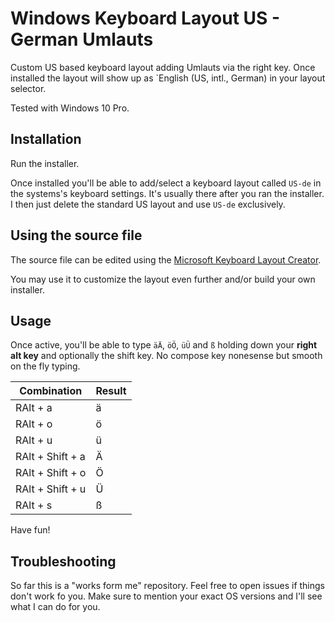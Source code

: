 # Windows Keyboard Layout US - German Umlauts

Custom US based keyboard layout adding Umlauts via the right <ALT> key. Once installed the layout will show up as `English (US, intl., German) in your layout selector.

Tested with Windows 10 Pro.

## Installation

Run the installer.

Once installed you'll be able to add/select a keyboard layout called `US-de` in the systems's keyboard settings. It's usually there after you ran the installer. I then just delete the standard US layout and use `US-de` exclusively.

## Using the source file

The source file can be edited using the [Microsoft Keyboard Layout Creator](https://www.microsoft.com/en-us/download/details.aspx?id=22339).

You may use it to customize the layout even further and/or build your own installer.

## Usage

Once active, you'll be able to type `äÄ`, `öÖ`, `üÜ` and `ß` holding down your **right alt key** and optionally the shift key. No compose key nonesense but smooth on the fly typing.

| Combination       | Result |
|-------------------|--------|
| RAlt + a          | ä      |
| RAlt + o          | ö      |
| RAlt + u          | ü      |
| RAlt + Shift + a  | Ä      |
| RAlt + Shift + o  | Ö      |
| RAlt + Shift + u  | Ü      |
| RAlt + s          | ß      |


Have fun!

## Troubleshooting

So far this is a "works form me" repository. Feel free to open issues if things don't work fo you. Make sure to mention your exact OS versions and I'll see what I can do for you.

